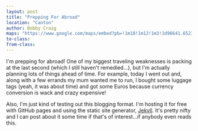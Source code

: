 ```yaml
---
layout: post
title: "Prepping For Abroad"
location: "Canton"
author: Bobby Craig
maps: "https://www.google.com/maps/embed?pb=!1m18!1m12!1m3!1d96641.65231230289!2d-81.43518396357355!3d40.80485911564358!2m3!1f0!2f0!3f0!3m2!1i1024!2i768!4f13.1!3m3!1m2!1s0x8836c84fd29980a9%3A0x12cc9ba49ffa6f4b!2sCanton%2C+OH!5e0!3m2!1sen!2sus!4v1484941513653"
to-class:
from-class:
---
```


I'm prepping for abroad! One of my biggest traveling weaknesses is packing at the last second (which I still haven't remedied...), but I'm actually planning lots of things ahead of time. For example, today I went out and, along with a few errands my mum wanted me to run, I bought some luggage tags (yeah, it was about time) and got some Euros because currency conversion is wack and crazy expensive!

Also, I'm just kind of testing out this blogging format. I'm hosting it for free with GitHub pages and using the static site generator, <a href="https://jekyllrb.com/">Jekyll</a>. It's pretty nifty and I can post about it some time if that's of interest...if anybody even reads this.
